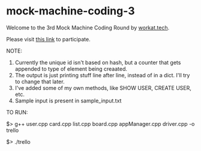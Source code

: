 # mock-machine-coding-3
Welcome to the 3rd Mock Machine Coding Round by [workat.tech](http://workat.tech).

Please visit [this link](https://workat.tech/machine-coding/practice/trello-problem-t0nwwqt61buz) to participate.

NOTE: 
1. Currently the unique id isn't based on hash, but a counter that gets appended to type of element being creaated.
2. The output is just printing stuff line after line, instead of in a dict. I'll try to change that later.
3. I've added some of my own methods, like SHOW USER, CREATE USER, etc. 
4. Sample input is present in sample_input.txt 

TO RUN:

$> g++ user.cpp card.cpp list.cpp board.cpp appManager.cpp driver.cpp -o trello

$> ./trello
